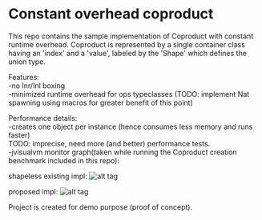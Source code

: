# Constant overhead coproduct
This repo contains the sample implementation of Coproduct with constant runtime overhead.
Coproduct is represented  by a single container class having an 'index' and a 'value',  labeled by the 'Shape' which defines the union type.

Features:  
-no Inr/Inl boxing  
-minimized runtime overhead for ops typeclasses (TODO: implement Nat spawning using macros for greater benefit of this point)

Performance details:  
-creates one object per instance (hence consumes less memory and runs faster)  
TODO: imprecise, need more (and better) performance tests.  
-jvisualvm monitor graph(taken while running the Coproduct creation benchmark included in this repo):

shapeless existing impl: ![alt tag](https://lh3.googleusercontent.com/aRBgp6D1R6gjzjmXPOsUhyqkkcaw8JARrkiDLuVaw7a68k56D6oJbtPTkg5r1ta7YbAcm6BrArGZ6_kbz1lNniojyaHX_UsOWad_RXQ8d06Nx1pqfXE2M0aOK0sAbDL49f_QTslOU19c9jKrxTyYhKxQ5GEFUaihV19gCgUO5dAwQkGZScsaUHgMGWwD-NVZ3wq3yZAbLsmLdQKhiLQ8F5oz4VL1FmBC1xUfBh7l3xlwzI0DmkBlgmnTFiDqaItljQGMYiF99KyiaQ6SGFJNs15SKrZ52I1y-dY3c_CiRfnIm3o-uym-qd9OKWyAEuXKq0ztEollaHpxd8m7YPLxBSPLp8zfKd62gGPYN-r4HopiWYYPRk_dy64DVkF0nr-1nEqWDNK2odNUaIus_qjJUUexG6M0YtuCvXw5IA2M5t9Q-IymeiPdm7mAKzd4sc92uCBmHK0MToGqrvKxUpmvvmzG4x8h-GF-dTGRBysh5BFZgiWADgoGxhPar2Vz9f_27mkFuI33L9zTYT0HGln_VK-y_HruU6EyLHH_1GLXxAUZ6DxuJX4o0GTRyRqKCCT1iftvTd0HV2itNxlkq63TJ6OmGOeD3ihHx7rG_0PqIVNrwrJaz68fa0xpmMx1zunBoPtAe5IIo8ZYOldxmweNq_tnKa3JUzjS03Lf7VWOrA=w2300-h687-no)  

proposed impl: ![alt tag](https://lh3.googleusercontent.com/k-nVlHCDtTaUaf7kovsnkJktXXvVV2U9lNjD-IaCxFsYmIECPAcIIGeP48jb5ntO6ABwgPMPv-XImoFxcVksq_RJKgmyjsP-RraxJYzxLV801AH_fNkHIgYt3v97I8Ft77q-dK0Jx25Ljv4j3RAmavBEchzlghJR5TvySteW_y6BekIAW70H3UzepXbxe3DD6JlWx5oEzmOPU3VWPBwEHbdI3jo_T6VeO3S7NfXP9KAYOIm9wDeyH32WODOuM0EHSp2FnVL5bQ0_bIm0tIpcvfR9nJEowlY2W83vPo3wbm_4pjQ4dzCR8Yw9L9FMV2fUcH3CHFM8C1_5v8zMKEUXc4Llfu-QmNBOQYq_RUyHvRrEJptJUuoj08Ubv4mlYn1aF7JFj4AU0NQp_xYLt6ClYqZI24eWUqk3N3--Zoac3IEbDxeqkNTJjaHbCuKqW3Uam8COXDWMsNLd4v6tWZfwc-LoagZ8bd9LZWTCC7tkWr71GQBccKpuo-vzawfpsFGzNRFPfF7GkTpFux2GItIpQ1sEnIM89sWFhpKYjR9GNLEVeu93qWJP0QRD8kPdGsgRKf6Q2nRq003dKFqr48xBln5Ho341SxwxN3ZYu-OWjbsfc5Wt6VHCwwIMT4NX14tnFU0_qBTeVK19MeACwvd7PAVUsQ0I4CpR9dpUyHbLDQ=w2002-h640-no)



Project is created for demo purpose (proof of concept).
